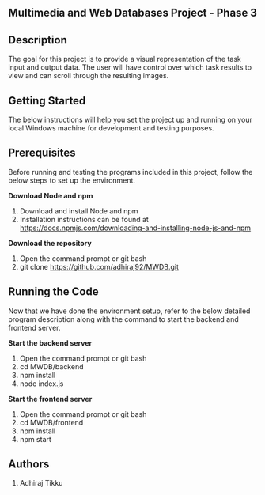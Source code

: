 Multimedia and Web Databases Project - Phase 3
----------------------------------------------

Description
-----------
The goal for this project is to provide a visual representation of the task input and output data.
The user will have control over which task results to view and can scroll through the resulting images.

Getting Started
---------------
The below instructions will help you set the project up and running on your local Windows machine for development and testing purposes.

Prerequisites
-------------
Before running and testing the programs included in this project, follow the below steps to set up the environment.

**Download Node and npm**
1. Download and install Node and npm
2. Installation instructions can be found at https://docs.npmjs.com/downloading-and-installing-node-js-and-npm

**Download the repository**
1. Open the command prompt or git bash
2. git clone https://github.com/adhiraj92/MWDB.git


Running the Code
-----------------
Now that we have done the environment setup, refer to the below detailed program description along with the command to start the backend and frontend server.

**Start the backend server**
1. Open the command prompt or git bash
2. cd MWDB/backend
3. npm install
4. node index.js

**Start the frontend server**
1. Open the command prompt or git bash
2. cd MWDB/frontend
3. npm install
4. npm start

Authors
-------
1. Adhiraj Tikku
